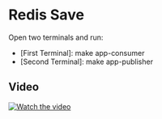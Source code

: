 # Redis Save

Open two terminals and run:

- [First Terminal]: make app-consumer
- [Second Terminal]: make app-publisher

## Video

[![Watch the video](https://i9.ytimg.com/vi_webp/_PKizQVqe54/mq2.webp?sqp=CPj9zq4G-oaymwEmCMACELQB8quKqQMa8AEB-AH-CYAC0AWKAgwIABABGGUgZSg4MA8=&rs=AOn4CLB4nSZLb-_IF_QvywRVGZBg48fWAw)](https://www.youtube.com/watch?v=_PKizQVqe54)
